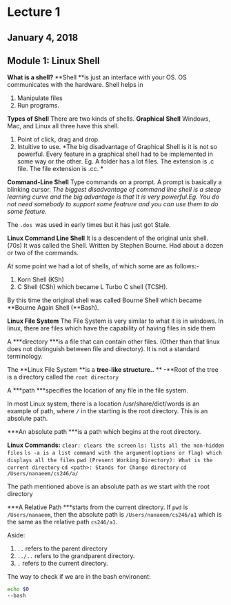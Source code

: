 # Lecture 1
## January 4, 2018
## Module 1: Linux Shell

**What is a shell?**
**Shell **is just an interface with your OS.
OS communicates with the hardware. 
Shell helps in 
1. Manipulate files
1. Run programs.

**Types of Shell**
There are two kinds of shells.
**Graphical Shell**
Windows, Mac, and Linux all three have this shell.
1. Point of click, drag and drop.
1. Intuitive to use.
*The big disadvantage of Graphical Shell is it is not so powerful. Every feature in a graphical shell had to be implemented in some way or the other. Eg. A folder has a lot files. The extension is .c file. The file extension is .cc. *
    
**Command-Line Shell**
Type commands on a prompt. A prompt is basically a blinking cursor. 
*The biggest disadvantage of command line shell is a steep learning curve and the big advantage is that It is very powerful.Eg. You do not need somebody to support some featrure and you can use them to do some feature.*

The `.dos `was used in early times but it has just got Stale. 

**Linux Command Line Shell**
It is a descendent of the original unix shell. (70s)
It was called the Shell. Written by Stephen Bourne. Had about a dozen or two of the commands.

At some point we had a lot of shells, of which some are as follows:-
1.  Korn Shell (KSh)
1. C Shell (CSh) which became L Turbo C shell (TCSH).

By this time the original shell was called Bourne Shell which became **Bourne Again Shell (**Bash).

**Linux File System**
The File System is very similar to what it is in windows. In linux, there are files which have the capability of having files in side them

A ***directory ***is a file that can contain other files. (Other than that linux does not distinguish between file and directory). It is not a standard terminology.

The **Linux File System **is a **tree-like structure..**
**    -**Root of the tree is a directory called the `root directory` 
    
A ***path ***specifies the location of any file in the file system.
    
In most Linux system, there is a location /usr/share/dict/words is an example of path, where `/` in the starting is the root directory. This is an absolute path.

***An absolute path ***is a path which begins at the root directory. 

**Linux Commands:**
`clear: clears the screen`
`ls: lists all the non-hidden files`
    `ls -a is a list command with the argument(options or flag) which displays all the files`
`pwd (Present Working Directory): What is the current directory`
`cd <path>: Stands for Change directory`
    `cd /Users/nanaeem/cs246/a/`

The path mentioned above is an absolute path as we start with the root directory

***A Relative Path ***starts from the current directory. If `pwd` is `/Users/nanaeem`, then the absolute path is `/Users/nanaeem/cs246/a1` which is the same as the relative path `cs246/a1`.

Aside:
1. `..` refers to the parent directory
1. `../..` refers to the grandparent directory.
1. `.` refers to the current directory.

The way to check if we are in the bash environent:
```bash
echo $0
--bash
```
